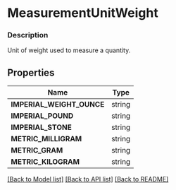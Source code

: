 # MeasurementUnitWeight


### Description

Unit of weight used to measure a quantity.

## Properties
Name | Type
------------ | -------------
**IMPERIAL_WEIGHT_OUNCE** | string
**IMPERIAL_POUND** | string
**IMPERIAL_STONE** | string
**METRIC_MILLIGRAM** | string
**METRIC_GRAM** | string
**METRIC_KILOGRAM** | string

[[Back to Model list]](../README.md#documentation-for-models) [[Back to API list]](../README.md#documentation-for-api-endpoints) [[Back to README]](../README.md)


